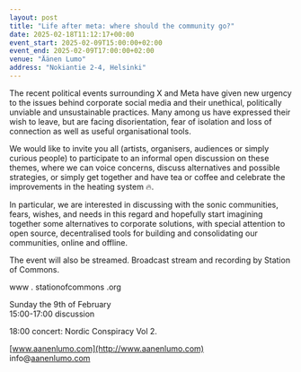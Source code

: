 ```yaml
---
layout: post
title: "Life after meta: where should the community go?"
date: 2025-02-18T11:12:17+00:00
event_start: 2025-02-09T15:00:00+02:00
event_end: 2025-02-09T17:00:00+02:00
venue: "Äänen Lumo"
address: "Nokiantie 2-4, Helsinki"
---
```


The recent political events surrounding X and Meta have given new urgency to the issues behind corporate social media and their unethical, politically unviable and unsustainable practices. Many among us have expressed their wish to leave, but are facing disorientation, fear of isolation and loss of connection as well as useful organisational tools.  
  
We would like to invite you all (artists, organisers, audiences or simply curious people) to participate to an informal open discussion on these themes, where we can voice concerns, discuss alternatives and possible strategies, or simply get together and have tea or coffee and celebrate the improvements in the heating system 🔥.  
  
In particular, we are interested in discussing with the sonic communities, fears, wishes, and needs in this regard and hopefully start imagining together some alternatives to corporate solutions, with special attention to open source, decentralised tools for building and consolidating our communities, online and offline.  
  
The event will also be streamed. Broadcast stream and recording by Station of Commons.  
  
www . stationofcommons .org  
  
Sunday the 9th of February   
15:00-17:00 discussion  
  
18:00 concert: Nordic Conspiracy Vol 2.  
  
[www.aanenlumo.com](http://www.aanenlumo.com)  
info@[aanenlumo.com](http://aanenlumo.com)
